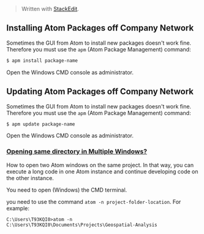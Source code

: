 > Written with [StackEdit](https://stackedit.io/).

## Installing Atom Packages off Company Network
Sometimes the GUI from Atom to install new packages doesn't work fine. Therefore you must use the `apm` (Atom Package Management) command:
```bash
$ apm install package-name
```
Open the Windows CMD console as administrator.
## Updating Atom Packages off Company Network
Sometimes the GUI from Atom to install new packages doesn't work fine. Therefore you must use the `apm` (Atom Package Management) command:
```bash
$ apm update package-name
```
Open the Windows CMD console as administrator.

### [Opening same directory in Multiple Windows?](https://discuss.atom.io/t/opening-same-directory-in-multiple-windows/16523)

How to open two Atom windows on the same project. In that way, you can execute a long code in one Atom instance and continue developing code on the other instance. 

You need to open (Windows) the CMD terminal.

you need to use the command `atom -n project-folder-location`. For example:
```
C:\Users\T93KQI0>atom -n C:\Users\T93KQI0\Documents\Projects\Geospatial-Analysis
```
<!--stackedit_data:
eyJoaXN0b3J5IjpbNjM4ODkwNjczLDE0ODIxNjQ5NSwtMTE1MT
g1ODg3MSw0NzAzODc0NzddfQ==
-->